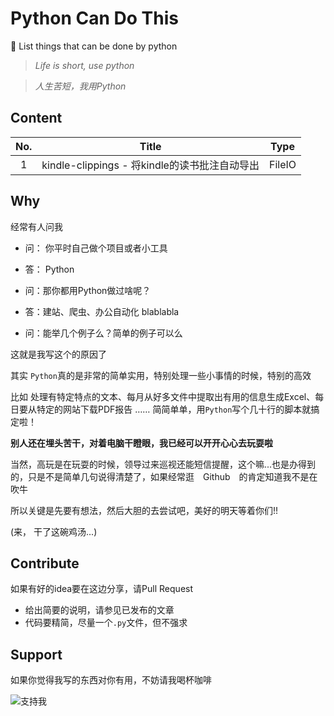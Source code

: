# Python Can Do This

🍦 List things that can be done by python

> *Life is short, use python*

> *人生苦短，我用Python*

## Content


| No.  | Title  | Type  |
| :-------------------:  | :-------------------:  | :-------------------:  |
| 1 | kindle-clippings - 将kindle的读书批注自动导出 | FileIO |


## Why

经常有人问我

- 问： 你平时自己做个项目或者小工具
- 答： Python


- 问：那你都用Python做过啥呢？
- 答：建站、爬虫、办公自动化  blablabla


- 问：能举几个例子么？简单的例子可以么

这就是我写这个的原因了

其实 `Python`真的是非常的简单实用，特别处理一些小事情的时候，特别的高效

比如 处理有特定特点的文本、每月从好多文件中提取出有用的信息生成Excel、每日要从特定的网站下载PDF报告 …… 简简单单，用`Python`写个几十行的脚本就搞定啦！

**别人还在埋头苦干，对着电脑干瞪眼，我已经可以开开心心去玩耍啦**

当然，高玩是在玩耍的时候，领导过来巡视还能短信提醒，这个嘛...也是办得到的，只是不是简单几句说得清楚了，如果经常逛　Github　的肯定知道我不是在吹牛

所以关键是先要有想法，然后大胆的去尝试吧，美好的明天等着你们!!

(来， 干了这碗鸡汤...)

## Contribute

如果有好的idea要在这边分享，请Pull Request


* 给出简要的说明，请参见已发布的文章
* 代码要精简，尽量一个`.py`文件，但不强求

## Support

如果你觉得我写的东西对你有用，不妨请我喝杯咖啡

![支持我](http://7i7k6w.com1.z0.glb.clouddn.com/weixin_alipay.jpg)
